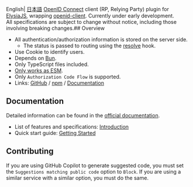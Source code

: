 English| [日本語](https://github.com/macropygia/elysia-openid-client/blob/main/README.ja.md)
[OpenID Connect](https://openid.net/) client (RP, Relying Party) plugin for [ElysiaJS](https://elysiajs.com/), wrapping [openid-client](https://github.com/panva/node-openid-client).
Currently under early development.  
All specifications are subject to change without notice, including those involving breaking changes.## Overview



-   All authentication/authorization information is stored on the server side.
    -   The status is passed to routing using the [resolve](https://elysiajs.com/life-cycle/before-handle.html#resolve) hook.
-   Use Cookie to identify users.
-   Depends on [Bun](https://bun.sh/).
-   Only TypeScript files included.
-   [Only works as ESM](https://gist.github.com/sindresorhus/a39789f98801d908bbc7ff3ecc99d99c).
-   Only `Authorization Code Flow` is supported.
-   Links: [GitHub](https://github.com/macropygia/elysia-openid-client) / [npm](https://www.npmjs.com/package/elysia-openid-client) / [Documentation](https://macropygia.github.io/elysia-openid-client/)


## Documentation




Detailed information can be found in the [official documentation](https://macropygia.github.io/elysia-openid-client/).

-   List of features and specifications: [Introduction](https://macropygia.github.io/elysia-openid-client/)
-   Quick start guide: [Getting Started](https://macropygia.github.io/elysia-openid-client/getting-started/)


## Contributing




If you are using GitHub Copilot to generate suggested code, you must set the `Suggestions matching public code` option to `Block`. If you are using a similar service with a similar option, you must do the same.